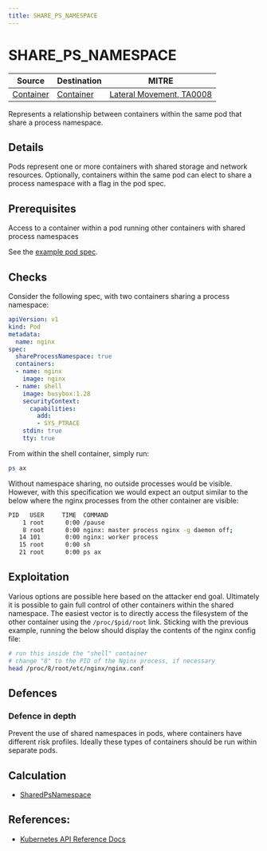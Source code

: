 ```yaml
---
title: SHARE_PS_NAMESPACE
---
```


<!--
id: SHARE_PS_NAMESPACE
name: "Access container in shared process namespace"
mitreAttackTechnique: N/A - N/A
mitreAttackTactic: TA0008 - Lateral Movement
-->

# SHARE_PS_NAMESPACE

| Source                      | Destination                           | MITRE                            |
| --------------------------- | ------------------------------------- |----------------------------------|
| [Container](../entities/container.md) | [Container](../entities/container.md) | [Lateral Movement, TA0008](https://attack.mitre.org/tactics/TA0008/) |

Represents a relationship between containers within the same pod that share a process namespace. 

## Details

Pods represent one or more containers with shared storage and network resources. Optionally, containers within the same pod can elect to share a process namespace with a flag in the pod spec.

## Prerequisites

Access to a container within a pod running other containers with shared process namespaces

See the [example pod spec](https://github.com/DataDog/KubeHound/tree/main/test/setup/test-cluster/attacks/SHARE_PS_NAMESPACE.yaml).

## Checks

Consider the following spec, with two containers sharing a process namespace:

```yaml
apiVersion: v1
kind: Pod
metadata:
  name: nginx
spec:
  shareProcessNamespace: true
  containers:
  - name: nginx
    image: nginx
  - name: shell
    image: busybox:1.28
    securityContext:
      capabilities:
        add:
        - SYS_PTRACE
    stdin: true
    tty: true
```

From within the shell container, simply run:

```bash
ps ax
```

Without namespace sharing, no outside processes would be visible. However, with this specification we would expect an output similar to the below where the nginx processes from the other container are visible:

```bash
PID   USER     TIME  COMMAND
    1 root      0:00 /pause
    8 root      0:00 nginx: master process nginx -g daemon off;
   14 101       0:00 nginx: worker process
   15 root      0:00 sh
   21 root      0:00 ps ax
```

## Exploitation

Various options are possible here based on the attacker end goal. Ultimately it is possible to gain full control of other containers within the shared namespace. The easiest vector is to directly access the filesystem of the other container using the `/proc/$pid/root` link. Sticking with the previous example, running the below should display the contents of the nginx config file:

```bash
# run this inside the "shell" container
# change "8" to the PID of the Nginx process, if necessary
head /proc/8/root/etc/nginx/nginx.conf
```

## Defences

### Defence in depth

Prevent the use of shared namespaces in pods, where containers have different risk profiles. Ideally these types of containers should be run within separate pods.

## Calculation

+ [SharedPsNamespace](https://github.com/DataDog/KubeHound/tree/main/pkg/kubehound/graph/edge/share_ps_namespace.go)

## References:

+ [Kubernetes API Reference Docs](https://kubernetes.io/docs/tasks/configure-pod-container/share-process-namespace/)
  